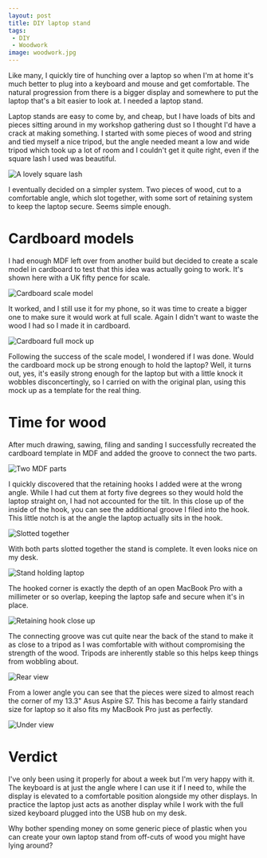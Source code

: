 ```yaml
---
layout: post
title: DIY laptop stand
tags:
 - DIY
 - Woodwork
image: woodwork.jpg
---
```

Like many, I quickly tire of hunching over a laptop so when I'm at home it's much better to plug into a keyboard and mouse and get comfortable. The natural progression from there is a bigger display and somewhere to put the laptop that's a bit easier to look at. I needed a laptop stand.

Laptop stands are easy to come by, and cheap, but I have loads of bits and pieces sitting around in my workshop gathering dust so I thought I'd have a crack at making something. I started with some pieces of wood and string and tied myself a nice tripod, but the angle needed meant a low and wide tripod which took up a lot of room and I couldn't get it quite right, even if the square lash I used was beautiful.

![A lovely square lash](/img/code/stand-lash.jpg "A lovely square lash")

I eventually decided on a simpler system. Two pieces of wood, cut to a comfortable angle, which slot together, with some sort of retaining system to keep the laptop secure. Seems simple enough.

# Cardboard models

I had enough MDF left over from another build but decided to create a scale model in cardboard to test that this idea was actually going to work. It's shown here with a UK fifty pence for scale.

![Cardboard scale model](/img/code/stand-scale.jpg "Cardboard scale model of laptop stand")

It worked, and I still use it for my phone, so it was time to create a bigger one to make sure it would work at full scale. Again I didn't want to waste the wood I had so I made it in cardboard.

![Cardboard full mock up](/img/code/stand-mockup.jpg "Cardboard full size mockup of laptop stand")

Following the success of the scale model, I wondered if I was done. Would the cardboard mock up be strong enough to hold the laptop? Well, it turns out, yes, it's easily strong enough for the laptop but with a little knock it wobbles disconcertingly, so I carried on with the original plan, using this mock up as a template for the real thing.

# Time for wood

After much drawing, sawing, filing and sanding I successfully recreated the cardboard template in MDF and added the groove to connect the two parts.

![Two MDF parts](/img/code/stand-parts.jpg "The two parts of the finished stand")

I quickly discovered that the retaining hooks I added were at the wrong angle. While I had cut them at forty five degrees so they would hold the laptop straight on, I had not accounted for the tilt. In this close up of the inside of the hook, you can see the additional groove I filed into the hook. This little notch is at the angle the laptop actually sits in the hook.

![Slotted together](/img/code/stand-together.jpg "The stand slotted together stand")

With both parts slotted together the stand is complete. It even looks nice on my desk.

![Stand holding laptop](/img/code/stand-working.jpg "Stand holding laptop")

The hooked corner is exactly the depth of an open MacBook Pro with a millimeter or so overlap, keeping the laptop safe and secure when it's in place.

![Retaining hook close up](/img/code/stand-retainer.jpg "Retaining hook close up")

The connecting groove was cut quite near the back of the stand to make it as close to a tripod as I was comfortable with without compromising the strength of the wood. Tripods are inherently stable so this helps keep things from wobbling about.

![Rear view](/img/code/stand-rear.jpg "Rear view")

From a lower angle you can see that the pieces were sized to almost reach the corner of my 13.3" Asus Aspire S7. This has become a fairly standard size for laptop so it also fits my MacBook Pro just as perfectly.

![Under view](/img/code/stand-under.jpg "Under view")

# Verdict

I've only been using it properly for about a week but I'm very happy with it. The keyboard is at just the angle where I can use it if I need to, while the display is elevated to a comfortable position alongside my other displays. In practice the laptop just acts as another display while I work with the full sized keyboard plugged into the USB hub on my desk.

Why bother spending money on some generic piece of plastic when you can create your own laptop stand from off-cuts of wood you might have lying around?

